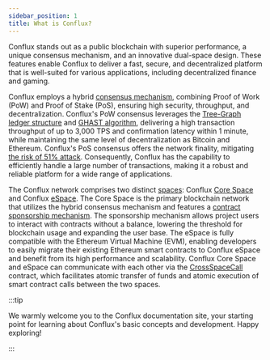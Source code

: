 ```yaml
---
sidebar_position: 1
title: What is Conflux?
---
```


Conflux stands out as a public blockchain with superior performance, a unique consensus mechanism, and an innovative dual-space design. These features enable Conflux to deliver a fast, secure, and decentralized platform that is well-suited for various applications, including decentralized finance and gaming.

Conflux employs a hybrid [consensus mechanism](./consensus-mechanisms/consensus-mechanisms.md), combining Proof of Work (PoW) and Proof of Stake (PoS), ensuring high security, throughput, and decentralization. Conflux's PoW consensus leverages the [Tree-Graph ledger structure](./consensus-mechanisms/proof-of-work/tree-graph.md) and [GHAST algorithm](./consensus-mechanisms/proof-of-work/ghast.md), delivering a high transaction throughput of up to 3,000 TPS and confirmation latency within 1 minute, while maintaining the same level of decentralization as Bitcoin and Ethereum. Conflux's PoS consensus offers the network finality, mitigating [the risk of 51% attack](./consensus-mechanisms/proof-of-stake/why-pos.md). Consequently, Conflux has the capability to efficiently handle a large number of transactions, making it a robust and reliable platform for a wide range of applications.

The Conflux network comprises two distinct [spaces](./spaces.md): Conflux [Core Space](../../core/core.mdx) and Conflux [eSpace](../../espace/learn/intro.md). The Core Space is the primary blockchain network that utilizes the hybrid consensus mechanism and features a [contract sponsorship mechanism](../../core/learn/core-space-basics/internal-contracts/sponsor-whitelist-control.md). The sponsorship mechanism allows project users to interact with contracts without a balance, lowering the threshold for blockchain usage and expanding the user base. The eSpace is fully compatible with the Ethereum Virtual Machine (EVM), enabling developers to easily migrate their existing Ethereum smart contracts to Conflux eSpace and benefit from its high performance and scalability. Conflux Core Space and eSpace can communicate with each other via the [CrossSpaceCall](../../core/learn/core-space-basics/internal-contracts/crossSpaceCall.md) contract, which facilitates atomic transfer of funds and atomic execution of smart contract calls between the two spaces.

:::tip

We warmly welcome you to the Conflux documentation site, your starting point for learning about Conflux's basic concepts and development. Happy exploring!

:::
